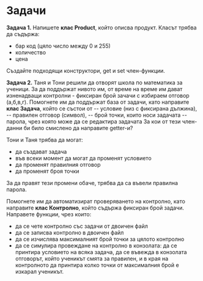 ﻿
# Задачи

**Задача 1.**  Напишете **клас Product**, който описва продукт. Класът трябва да съдържа:

- бар код (цяло число между 0 и 255)
- количество
- цена

Създайте подходящи конструктори, get и set член-функции.

**Задача 2.** Таня и Тони решили да отворят школа по математика за ученици. За да поддържат нивото им, от време на време им дават изненадващи контролни - фиксиран брой зачачи с избираем отговор (а,б,в,г). Помогнете им да поддържат база от задачи, като направите **клас Задача**, който се състои от 
-- условие (низ с фиксирана дължина), 
-- правилен отговор (символ),
-- брой точки, които носи задачата
-- парола, чрез която може да се редактира задачата
За кои от тези член-данни би било смислено да направите getter-и?

Тони и Таня трябва да могат:
- да създават задача
- във всеки момент да могат да променят условието
- да променят правилния отговор 
- да променят броя точки

За да правят тези промени обаче, трябва да са въвели правилна парола.

Помогнете им да автоматизират проверяването на контролно, като направите **клас Контролно**, който съдържа фиксиран брой задачи. Направете функции, чрез които:
- да се чете контролно със задачи от двоичен файл
- да се записва контролно в двоичен файл
- да се изчислява максималният брой точки за цялото контролно
- да се симулира провеждане на контролно в конзолата: да се принтира условието на всяка задача, да се въвежда в конзолата отговорът, който ученикът смята за правилен, и в края на контролното да принтира колко точки от максималния брой е изкарал ученикът.

